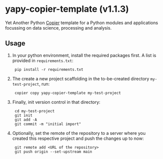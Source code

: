 # yapy-copier-template (v1.1.3)

Yet Another Python [Copier][1] template for a Python modules and applications focussing on data science, processing and analysis.

[1]: https://copier.readthedocs.io

## Usage

1. In your python environment, install the required packages first. A list is provided in `requirements.txt`:

        pip install -r requirements.txt
    
2. The create a new project scaffolding in the to-be-created directory `my-test-project`, run:

        copier copy yapy-copier-template my-test-project

3. Finally, init version control in that directory:

        cd my-test-project
        git init
        git add -A
        git commit -m "initial import"

4. Optionally, set the remote of the repository to a server where you created this respective project and push the changes up to now:

        git remote add <URL of the repository>
        git push origin --set-upstream main
